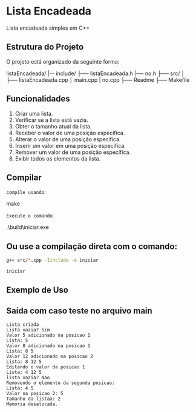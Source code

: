 # Lista Encadeada

Lista encadeada simples em C++

## Estrutura do Projeto

O projeto está organizado da seguinte forma:

listaEncadeada/ 
    |-- include/ 
        ├── listaEncadeada.h  |── no.h
    ├── src/ │ ├── listaEncadeada.cpp │ main.cpp | no.cpp 
    ├── Readme
    ├── Makefile

## Funcionalidades

1. Criar uma lista.
2. Verificar se a lista está vazia.
3. Obter o tamanho atual da lista.
4. Receber o valor de uma posição específica.
5. Alterar o valor de uma posição específica.
6. Inserir um valor em uma posição específica.
7. Remover um valor de uma posição específica.
8. Exibir todos os elementos da lista.

## Compilar

`compile usando`:

make

`Execute o comando`:

.\build\iniciar.exe

## Ou use a compilação direta com o comando: 

```bash
g++ src/*.cpp -Iinclude -o iniciar

iniciar
````


## Exemplo de Uso

## Saída com caso teste no arquivo main
````
Lista criada         
Lista vazia? Sim
Valor 5 adicionado na posicao 1
Lista: 5 
Valor 8 adicionado na posicao 1
Lista: 8 5 
Valor 12 adicionado na posicao 2
Lista: 8 12 5 
Editando o valor da posicao 1
Lista: 4 12 5 
lista vazia? Nao
Removendo o elemento da segunda posicao:
Lista: 4 5 
Valor na posicao 2: 5
Tamanho da listaa: 2
Memoria desalocada.
